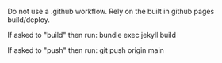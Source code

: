 Do not use a .github workflow. Rely on the built in github pages build/deploy.

If asked to "build" then run: bundle exec jekyll build

If asked to "push" then run: git push origin main